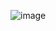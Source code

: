 ![image](https://github.com/yl-me/LearnOpenGL/blob/master/2%E5%85%89%E7%85%A7/2.4%E5%85%89%E7%85%A7%E8%B4%B4%E5%9B%BE/3Emission%20Texture/Emission_Texture.png)
